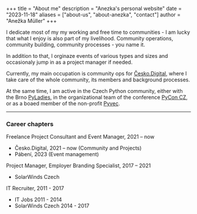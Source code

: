 +++ 
title = "About me" 
description = "Anezka's personal website" 
date = "2023-11-18" 
aliases = ["about-us", "about-anezka", "contact"] 
author = "Anežka Müller" 
+++


I dedicate most of my my working and free time to communities -⁠ I am lucky that what I enjoy is also part of my livelihood.
Community operations, community building, community processes - you name it.

In addition to that, I orginaze events of various types and sizes and occasionaly jump in as a project manager if needed.

Currently, my main occupation is community ops for [Česko.Digital](https://cesko.digital/), where I take care of the whole community, its members and background processes.

At the same time, I am active in the Czech Python community, either with the Brno [PyLadies](https://pyladies.cz/), in the organizational team of the conference [PyCon CZ](https://cz.pycon.org/2023/), or as a boaed member of the non-profit [Pyvec](https://pyvec.org/).

---

### Career chapters

Freelance Project Consultant and Event Manager, 2021 – now
* Česko.Digital, 2021 – now (Community and Projects)
* Pábení, 2023 (Event management) 

Project Manager, Employer Branding Specialist, 2017 – 2021
* SolarWinds Czech

IT Recruiter, 2011 - 2017
* IT Jobs 2011 - 2014
* SolarWinds Czech 2014 - 2017
